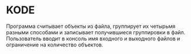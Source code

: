 # KODE

Программа считывает объекты из файла, группирует их четырьмя разными способами и записывает получившиеся группировки в файл. Пользователь вводит в консоль имя входного и выходного файлов и ограничение на количество объектов.
